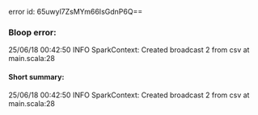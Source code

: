 error id: 65uwyl7ZsMYm66IsGdnP6Q==
### Bloop error:

25/06/18 00:42:50 INFO SparkContext: Created broadcast 2 from csv at main.scala:28
#### Short summary: 

25/06/18 00:42:50 INFO SparkContext: Created broadcast 2 from csv at main.scala:28